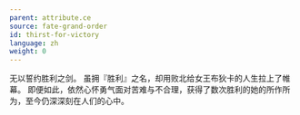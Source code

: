 ```yaml
---
parent: attribute.ce
source: fate-grand-order
id: thirst-for-victory
language: zh
weight: 0
---
```


无以誓约胜利之剑。
虽拥『胜利』之名，却用败北给女王布狄卡的人生拉上了帷幕。
即便如此，依然心怀勇气面对苦难与不合理，获得了数次胜利的她的所作所为，至今仍深深刻在人们的心中。
